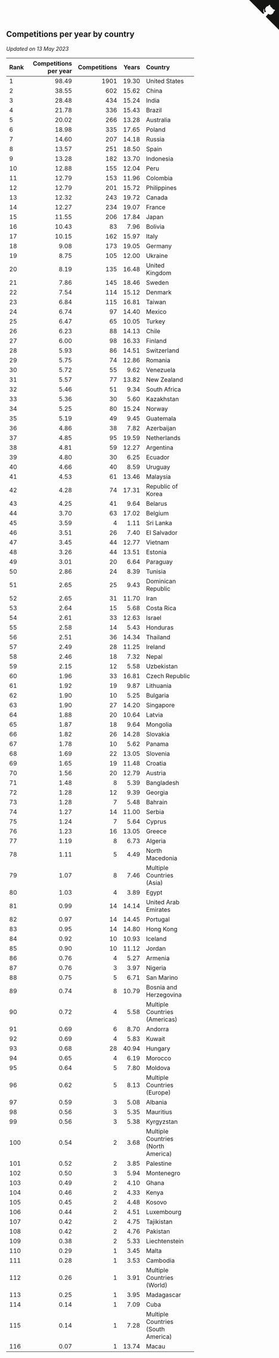 ## Competitions per year by country

*Updated on 13 May 2023*

| Rank | Competitions per year | Competitions | Years | Country |
| :--- | ---: | ---: | ---: | :--- |
| 1 | 98.49 | 1901 | 19.30 | United States |
| 2 | 38.55 | 602 | 15.62 | China |
| 3 | 28.48 | 434 | 15.24 | India |
| 4 | 21.78 | 336 | 15.43 | Brazil |
| 5 | 20.02 | 266 | 13.28 | Australia |
| 6 | 18.98 | 335 | 17.65 | Poland |
| 7 | 14.60 | 207 | 14.18 | Russia |
| 8 | 13.57 | 251 | 18.50 | Spain |
| 9 | 13.28 | 182 | 13.70 | Indonesia |
| 10 | 12.88 | 155 | 12.04 | Peru |
| 11 | 12.79 | 153 | 11.96 | Colombia |
| 12 | 12.79 | 201 | 15.72 | Philippines |
| 13 | 12.32 | 243 | 19.72 | Canada |
| 14 | 12.27 | 234 | 19.07 | France |
| 15 | 11.55 | 206 | 17.84 | Japan |
| 16 | 10.43 | 83 | 7.96 | Bolivia |
| 17 | 10.15 | 162 | 15.97 | Italy |
| 18 | 9.08 | 173 | 19.05 | Germany |
| 19 | 8.75 | 105 | 12.00 | Ukraine |
| 20 | 8.19 | 135 | 16.48 | United Kingdom |
| 21 | 7.86 | 145 | 18.46 | Sweden |
| 22 | 7.54 | 114 | 15.12 | Denmark |
| 23 | 6.84 | 115 | 16.81 | Taiwan |
| 24 | 6.74 | 97 | 14.40 | Mexico |
| 25 | 6.47 | 65 | 10.05 | Turkey |
| 26 | 6.23 | 88 | 14.13 | Chile |
| 27 | 6.00 | 98 | 16.33 | Finland |
| 28 | 5.93 | 86 | 14.51 | Switzerland |
| 29 | 5.75 | 74 | 12.86 | Romania |
| 30 | 5.72 | 55 | 9.62 | Venezuela |
| 31 | 5.57 | 77 | 13.82 | New Zealand |
| 32 | 5.46 | 51 | 9.34 | South Africa |
| 33 | 5.36 | 30 | 5.60 | Kazakhstan |
| 34 | 5.25 | 80 | 15.24 | Norway |
| 35 | 5.19 | 49 | 9.45 | Guatemala |
| 36 | 4.86 | 38 | 7.82 | Azerbaijan |
| 37 | 4.85 | 95 | 19.59 | Netherlands |
| 38 | 4.81 | 59 | 12.27 | Argentina |
| 39 | 4.80 | 30 | 6.25 | Ecuador |
| 40 | 4.66 | 40 | 8.59 | Uruguay |
| 41 | 4.53 | 61 | 13.46 | Malaysia |
| 42 | 4.28 | 74 | 17.31 | Republic of Korea |
| 43 | 4.25 | 41 | 9.64 | Belarus |
| 44 | 3.70 | 63 | 17.02 | Belgium |
| 45 | 3.59 | 4 | 1.11 | Sri Lanka |
| 46 | 3.51 | 26 | 7.40 | El Salvador |
| 47 | 3.45 | 44 | 12.77 | Vietnam |
| 48 | 3.26 | 44 | 13.51 | Estonia |
| 49 | 3.01 | 20 | 6.64 | Paraguay |
| 50 | 2.86 | 24 | 8.39 | Tunisia |
| 51 | 2.65 | 25 | 9.43 | Dominican Republic |
| 52 | 2.65 | 31 | 11.70 | Iran |
| 53 | 2.64 | 15 | 5.68 | Costa Rica |
| 54 | 2.61 | 33 | 12.63 | Israel |
| 55 | 2.58 | 14 | 5.43 | Honduras |
| 56 | 2.51 | 36 | 14.34 | Thailand |
| 57 | 2.49 | 28 | 11.25 | Ireland |
| 58 | 2.46 | 18 | 7.32 | Nepal |
| 59 | 2.15 | 12 | 5.58 | Uzbekistan |
| 60 | 1.96 | 33 | 16.81 | Czech Republic |
| 61 | 1.92 | 19 | 9.87 | Lithuania |
| 62 | 1.90 | 10 | 5.25 | Bulgaria |
| 63 | 1.90 | 27 | 14.20 | Singapore |
| 64 | 1.88 | 20 | 10.64 | Latvia |
| 65 | 1.87 | 18 | 9.64 | Mongolia |
| 66 | 1.82 | 26 | 14.28 | Slovakia |
| 67 | 1.78 | 10 | 5.62 | Panama |
| 68 | 1.69 | 22 | 13.05 | Slovenia |
| 69 | 1.65 | 19 | 11.48 | Croatia |
| 70 | 1.56 | 20 | 12.79 | Austria |
| 71 | 1.48 | 8 | 5.39 | Bangladesh |
| 72 | 1.28 | 12 | 9.39 | Georgia |
| 73 | 1.28 | 7 | 5.48 | Bahrain |
| 74 | 1.27 | 14 | 11.00 | Serbia |
| 75 | 1.24 | 7 | 5.64 | Cyprus |
| 76 | 1.23 | 16 | 13.05 | Greece |
| 77 | 1.19 | 8 | 6.73 | Algeria |
| 78 | 1.11 | 5 | 4.49 | North Macedonia |
| 79 | 1.07 | 8 | 7.46 | Multiple Countries (Asia) |
| 80 | 1.03 | 4 | 3.89 | Egypt |
| 81 | 0.99 | 14 | 14.14 | United Arab Emirates |
| 82 | 0.97 | 14 | 14.45 | Portugal |
| 83 | 0.95 | 14 | 14.80 | Hong Kong |
| 84 | 0.92 | 10 | 10.93 | Iceland |
| 85 | 0.90 | 10 | 11.12 | Jordan |
| 86 | 0.76 | 4 | 5.27 | Armenia |
| 87 | 0.76 | 3 | 3.97 | Nigeria |
| 88 | 0.75 | 5 | 6.71 | San Marino |
| 89 | 0.74 | 8 | 10.79 | Bosnia and Herzegovina |
| 90 | 0.72 | 4 | 5.58 | Multiple Countries (Americas) |
| 91 | 0.69 | 6 | 8.70 | Andorra |
| 92 | 0.69 | 4 | 5.83 | Kuwait |
| 93 | 0.68 | 28 | 40.94 | Hungary |
| 94 | 0.65 | 4 | 6.19 | Morocco |
| 95 | 0.64 | 5 | 7.80 | Moldova |
| 96 | 0.62 | 5 | 8.13 | Multiple Countries (Europe) |
| 97 | 0.59 | 3 | 5.08 | Albania |
| 98 | 0.56 | 3 | 5.35 | Mauritius |
| 99 | 0.56 | 3 | 5.38 | Kyrgyzstan |
| 100 | 0.54 | 2 | 3.68 | Multiple Countries (North America) |
| 101 | 0.52 | 2 | 3.85 | Palestine |
| 102 | 0.50 | 3 | 5.94 | Montenegro |
| 103 | 0.49 | 2 | 4.10 | Ghana |
| 104 | 0.46 | 2 | 4.33 | Kenya |
| 105 | 0.45 | 2 | 4.48 | Kosovo |
| 106 | 0.44 | 2 | 4.51 | Luxembourg |
| 107 | 0.42 | 2 | 4.75 | Tajikistan |
| 108 | 0.42 | 2 | 4.76 | Pakistan |
| 109 | 0.38 | 2 | 5.33 | Liechtenstein |
| 110 | 0.29 | 1 | 3.45 | Malta |
| 111 | 0.28 | 1 | 3.53 | Cambodia |
| 112 | 0.26 | 1 | 3.91 | Multiple Countries (World) |
| 113 | 0.25 | 1 | 3.95 | Madagascar |
| 114 | 0.14 | 1 | 7.09 | Cuba |
| 115 | 0.14 | 1 | 7.28 | Multiple Countries (South America) |
| 116 | 0.07 | 1 | 13.74 | Macau |


<a href="https://github.com/JustinTimeCuber/wca_statistics" class="github-corner" aria-label="View source on Github"><svg width="80" height="80" viewBox="0 0 250 250" style="fill:#151513; color:#fff; position: absolute; top: 0; border: 0; right: 0;" aria-hidden="true"><path d="M0,0 L115,115 L130,115 L142,142 L250,250 L250,0 Z"></path><path d="M128.3,109.0 C113.8,99.7 119.0,89.6 119.0,89.6 C122.0,82.7 120.5,78.6 120.5,78.6 C119.2,72.0 123.4,76.3 123.4,76.3 C127.3,80.9 125.5,87.3 125.5,87.3 C122.9,97.6 130.6,101.9 134.4,103.2" fill="currentColor" style="transform-origin: 130px 106px;" class="octo-arm"></path><path d="M115.0,115.0 C114.9,115.1 118.7,116.5 119.8,115.4 L133.7,101.6 C136.9,99.2 139.9,98.4 142.2,98.6 C133.8,88.0 127.5,74.4 143.8,58.0 C148.5,53.4 154.0,51.2 159.7,51.0 C160.3,49.4 163.2,43.6 171.4,40.1 C171.4,40.1 176.1,42.5 178.8,56.2 C183.1,58.6 187.2,61.8 190.9,65.4 C194.5,69.0 197.7,73.2 200.1,77.6 C213.8,80.2 216.3,84.9 216.3,84.9 C212.7,93.1 206.9,96.0 205.4,96.6 C205.1,102.4 203.0,107.8 198.3,112.5 C181.9,128.9 168.3,122.5 157.7,114.1 C157.9,116.9 156.7,120.9 152.7,124.9 L141.0,136.5 C139.8,137.7 141.6,141.9 141.8,141.8 Z" fill="currentColor" class="octo-body"></path></svg></a><style>.github-corner:hover .octo-arm{animation:octocat-wave 560ms ease-in-out}@keyframes octocat-wave{0%,100%{transform:rotate(0)}20%,60%{transform:rotate(-25deg)}40%,80%{transform:rotate(10deg)}}@media (max-width:500px){.github-corner:hover .octo-arm{animation:none}.github-corner .octo-arm{animation:octocat-wave 560ms ease-in-out}}</style>
